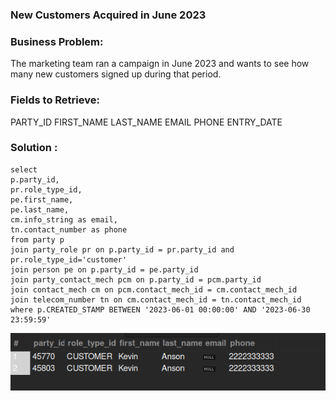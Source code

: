### New Customers Acquired in June 2023

### Business Problem:
The marketing team ran a campaign in June 2023 and wants to see how many new customers signed up during that period.

### Fields to Retrieve:

PARTY_ID
FIRST_NAME
LAST_NAME
EMAIL
PHONE
ENTRY_DATE

### Solution :

```
select
p.party_id,
pr.role_type_id,
pe.first_name,
pe.last_name,
cm.info_string as email,
tn.contact_number as phone
from party p
join party_role pr on p.party_id = pr.party_id and pr.role_type_id='customer'
join person pe on p.party_id = pe.party_id
join party_contact_mech pcm on p.party_id = pcm.party_id
join contact_mech cm on pcm.contact_mech_id = cm.contact_mech_id
join telecom_number tn on cm.contact_mech_id = tn.contact_mech_id
where p.CREATED_STAMP BETWEEN '2023-06-01 00:00:00' AND '2023-06-30 23:59:59'
```

![alt text](<Screenshot from 2025-04-03 09-59-27.png>)

